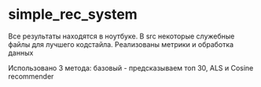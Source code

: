 # simple_rec_system

Все результаты находятся в ноутбуке. В src некоторые служебные файлы для лучшего кодстайла. Реализованы метрики и обработка данных

Использовано 3 метода: базовый - предсказываем топ 30, ALS и Cosine recommender
